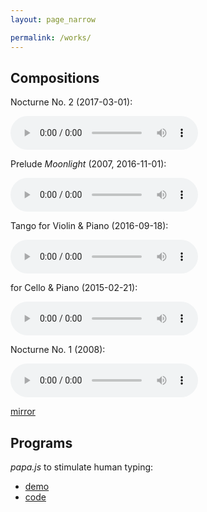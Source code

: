 ```yaml
---
layout: page_narrow

permalink: /works/
---
```


## Compositions

Nocturne No. 2 (2017-03-01):

<audio controls>
  <source src="{{ site.url }}/assets/20170301.mp3" type="audio/mpeg">
</audio>

Prelude *Moonlight* (2007, 2016-11-01):

<audio controls>
  <source src="{{ site.url }}/assets/moonlight.mp3" type="audio/mpeg">
</audio>

Tango for Violin & Piano (2016-09-18):

<audio controls>
  <source src="{{ site.url }}/assets/20160918.mp3" type="audio/mpeg">
</audio>

for Cello & Piano (2015-02-21):

<audio controls>
  <source src="{{ site.url }}/assets/20150221.mp3" type="audio/mpeg">
</audio>

Nocturne No. 1 (2008):

<audio controls>
  <source src="{{ site.url }}/assets/nocturne.mp3" type="audio/mpeg">
</audio>

[mirror](https://site.douban.com/lzk/)



## Programs

*papa.js* to stimulate human typing: 

- [demo](https://flujoo.github.io/papa.js/)
- [code](https://github.com/flujoo/papa.js)






